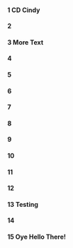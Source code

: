 #### 1 CD Cindy
#### 2
#### 3 More Text
#### 4
#### 5
#### 6
#### 7
#### 8
#### 9
#### 10
#### 11
#### 12
#### 13 Testing
#### 14
#### 15 Oye Hello There!
